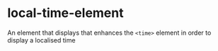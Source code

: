 # local-time-element

An element that displays that enhances the `<time>` element in order to display a localised time
